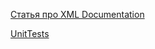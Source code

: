 [Статья про XML Documentation](https://habr.com/en/post/41514/)

[UnitTests](https://github.com/yurii-litvinov/Study/tree/master/UnitTests)
